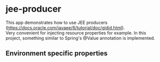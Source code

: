 # jee-producer
This app demonstrates how to use JEE producers (https://docs.oracle.com/javaee/6/tutorial/doc/gjdid.html).
<br/>
Very convenient for injecting resource properties for example. 
In this project, something similar to Spring's @Value annotation is implemented.

<h2>Environment specific properties</h2>

